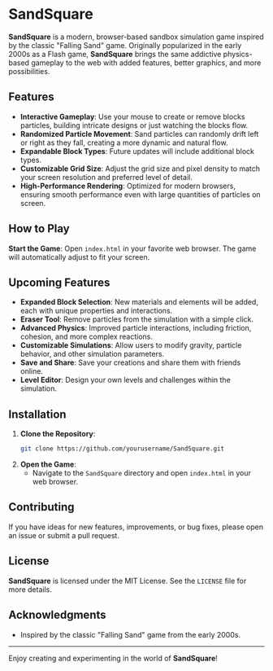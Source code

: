 # SandSquare

**SandSquare** is a modern, browser-based sandbox simulation game inspired by the classic "Falling Sand" game. Originally popularized in the early 2000s as a Flash game, **SandSquare** brings the same addictive physics-based gameplay to the web with added features, better graphics, and more possibilities.

## Features
- **Interactive Gameplay**: Use your mouse to create or remove blocks particles, building intricate designs or just watching the blocks flow.
- **Randomized Particle Movement**: Sand particles can randomly drift left or right as they fall, creating a more dynamic and natural flow.
- **Expandable Block Types**: Future updates will include additional block types.
- **Customizable Grid Size**: Adjust the grid size and pixel density to match your screen resolution and preferred level of detail.
- **High-Performance Rendering**: Optimized for modern browsers, ensuring smooth performance even with large quantities of particles on screen.

## How to Play

**Start the Game**: Open `index.html` in your favorite web browser. The game will automatically adjust to fit your screen.

## Upcoming Features

- **Expanded Block Selection**: New materials and elements will be added, each with unique properties and interactions.
- **Eraser Tool**: Remove particles from the simulation with a simple click.
- **Advanced Physics**: Improved particle interactions, including friction, cohesion, and more complex reactions.
- **Customizable Simulations**: Allow users to modify gravity, particle behavior, and other simulation parameters.
- **Save and Share**: Save your creations and share them with friends online.
- **Level Editor**: Design your own levels and challenges within the simulation.

## Installation

1. **Clone the Repository**:
    ```bash
    git clone https://github.com/yourusername/SandSquare.git
    ```
2. **Open the Game**:
   - Navigate to the `SandSquare` directory and open `index.html` in your web browser.

## Contributing

If you have ideas for new features, improvements, or bug fixes, please open an issue or submit a pull request.

## License

**SandSquare** is licensed under the MIT License. See the `LICENSE` file for more details.

## Acknowledgments

- Inspired by the classic "Falling Sand" game from the early 2000s.

---

Enjoy creating and experimenting in the world of **SandSquare**!
